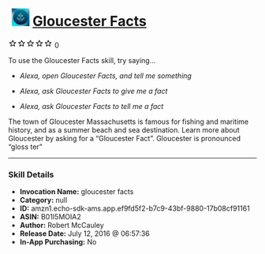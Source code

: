 # &nbsp;<img src="skill_icon" alt="Gloucester Facts icon" width="36"> [Gloucester Facts](http://alexa.amazon.com/#skills/amzn1.echo-sdk-ams.app.ef9fd5f2-b7c9-43bf-9880-17b08cf91161)
![0 stars](../../images/ic_star_border_black_18dp_1x.png)![0 stars](../../images/ic_star_border_black_18dp_1x.png)![0 stars](../../images/ic_star_border_black_18dp_1x.png)![0 stars](../../images/ic_star_border_black_18dp_1x.png)![0 stars](../../images/ic_star_border_black_18dp_1x.png) 0

To use the Gloucester Facts skill, try saying...

* *Alexa, open Gloucester Facts, and tell me something*

* *Alexa, ask Gloucester Facts to give me a fact*

* *Alexa, ask Gloucester Facts to tell me a fact*

The town of Gloucester Massachusetts is famous for fishing and maritime history, and as a summer beach and sea destination.  Learn more about Gloucester by asking for a “Gloucester Fact”.  Gloucester is pronounced “gloss ter”

***

### Skill Details

* **Invocation Name:** gloucester facts
* **Category:** null
* **ID:** amzn1.echo-sdk-ams.app.ef9fd5f2-b7c9-43bf-9880-17b08cf91161
* **ASIN:** B01I5MOIA2
* **Author:** Robert McCauley
* **Release Date:** July 12, 2016 @ 06:57:36
* **In-App Purchasing:** No
